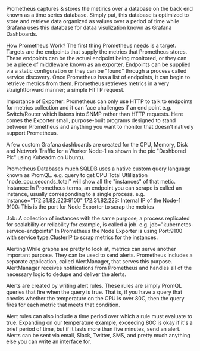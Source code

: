 Prometheus captures & stores the metirics over a database on the back end known as a time series database. Simply put, this database is optimized to store and retrieve data organized as values over a period of time while Grafana uses this database for dataa visulization known as Grafana Dashboards.

How Prometheus Work?
The first thing Prometheus needs is a target. Targets are the endpoints that supply the metrics that Prometheus stores. These endpoints can be the actual endpoint being monitored, or they can be a piece of middleware known as an exporter. Endpoints can be supplied via a static configuration or they can be "found" through a process called service discovery. 
Once Prometheus has a list of endpoints, it can begin to retrieve metrics from them. Prometheus retrieves metrics in a very straightforward manner; a simple HTTP request. 

Importance of Exporter: Prometheus can only use HTTP to talk to endpoints for metrics collection and it can face challenges if an end point e.g. Switch/Router which listens into SNMP rather than HTTP requests. Here comes the Exporter small, purpose-built programs designed to stand between Prometheus and anything you want to monitor that doesn't natively support Prometheus. 

A few custom Grafana dashboards are created for the CPU, Memory, Disk and Network Traffic for a Worker Node-1 as shown in the pic "Dashborad Pic" using Kubeadm on Ubuntu.

Prometheus Databases much SQLDB uses a native custom query language known as PromQL.
e.g. query to get CPU Total Utlilization "node_cpu_seconds_total" will show all the "instances" of that metic.
Instance: In Prometheus terms, an endpoint you can scrape is called an instance, usually corresponding to a single process.
e.g. instance="172.31.82.223:9100"
172.31.82.223: Internal IP of the Node-1
9100: This is the port for Node Exporter to scrap the metrics

Job: A collection of instances with the same purpose, a process replicated for scalability or reliability for example, is called a job.
e.g. job="kubernetes-service-endpoints"
In Prometheus the Node Exporter is using Port:9100 with service type:ClusterIP to scrap metrics for the instances.


Alerting
While graphs are pretty to look at, metrics can serve another important purpose. They can be used to send alerts. Prometheus includes a separate application, called AlertManager, that serves this purpose. AlertManager receives notifications from Prometheus and handles all of the necessary logic to dedupe and deliver the alerts.

Alerts are created by writing alert rules. These rules are simply PromQL queries that fire when the query is true. That is, if you have a query that checks whether the temperature on the CPU is over 80C, then the query fires for each metric that meets that condition.

Alert rules can also include a time period over which a rule must evaluate to true. Expanding on our temperature example, exceeding 80C is okay if it's a brief period of time, but if it lasts more than five minutes, send an alert. Alerts can be sent via email, Slack, Twitter, SMS, and pretty much anything else you can write an interface for.
